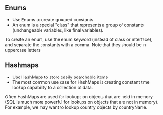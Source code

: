 ## Enums

- Use Enums to create grouped constants
- An enum is a special "class" that represents a group of constants (unchangeable variables, like final variables).

To create an enum, use the enum keyword (instead of class or interface), and separate the constants with a comma. Note that they should be in uppercase letters.

## Hashmaps

- Use HashMaps to store easily searchable items
- The most common use case for HashMaps is creating constant time lookup capability to a collection of data.

Often HashMaps are used for lookups on objects that are held in memory (SQL is much more powerful for lookups on objects that are not in memory). For example, we may want to lookup country objects by countryName.
